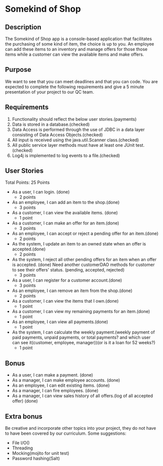 # Somekind of Shop

## Description

   The Somekind of Shop app is a console-based application that facilitates the purchasing of some kind of item, the choice is up to you. 
	An employee can add these items to an inventory and manage offers for those those items while a customer can view the available items and make offers.
	
## Purpose

   We want to see that you can meet deadlines and that you can code. You are expected to complete the following requirements and give a 5 minute presentation of your project to our QC team.

## Requirements
1. Functionality should reflect the below user stories.(payments)
2. Data is stored in a database.(checked)
3. Data Access is performed through the use of JDBC in a data layer consisting of Data Access Objects.(checked)
4. All input is received using the java.util.Scanner class.(checked)
5. All public service layer methods must have at least one JUnit test.(checked)
6. Log4j is implemented to log events to a file.(checked)


## User Stories
Total Points: 25 Points

* As a user, I can login. (done)
	* 2 points
* As an employee, I can add an item to the shop.(done)
	* 3 points
* As a customer, I can view the available items. (done)
	* 1 point
* As a customer, I can make an offer for an item.(done)
	* 3 points
* As an employee, I can accept or reject a pending offer for an item.(done)
	* 2 points
* As the system, I update an item to an owned state when an offer is accepted.(done)
	* 2 points
* As the system, I reject all other pending offers for an item when an offer is accepted. (done) Need another customerDAO methods for customer to see their offers' status. (pending, accepted, rejected)
	* 3 points
* As a user, I can register for a customer account.(done)
	* 3 points
* As an employee, I can remove an item from the shop.(done)
	* 2 points
* As a customer, I can view the items that I own.(done)
	* 1 point
* As a customer, I can view my remaining payments for an item.(done)
	* 1 point
* As an employee, I can view all payments.(done)
	* 1 point
* As the system, I can calculate the weekly payment.(weekly payment of paid payments, unpaid payments, or total payments? and which user can see it(customer, employee, manager))(or is it a loan for 52 weeks?)
	* 1 point

## Bonus

* As a user, I can make a payment. (done)
* As a manager, I can make employee accounts. (done)
* As an employee, I can edit existing items. (done)
* As a manager, I can fire employees. (done)
* As a manager, I can view sales history of all offers.(log of all accepted offer) (done)

## Extra bonus

Be creative and incorporate other topics into your project, they do not have to have been covered by our curriculum. Some suggestions:
* File I/O()
* Threading
* Mocking(mojito for unit test)
* Password hashing(Salt)
